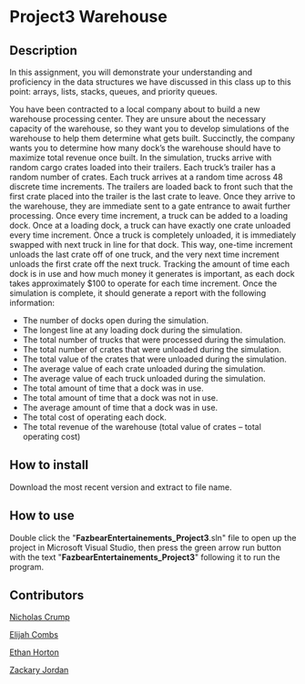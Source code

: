 # Project3 Warehouse

## Description
In this assignment, you will demonstrate your understanding and proficiency in the data
structures we have discussed in this class up to this point: arrays, lists, stacks, queues, and
priority queues.

  You have been contracted to a local company about to build a new warehouse processing
center. They are unsure about the necessary capacity of the warehouse, so they want you to
develop simulations of the warehouse to help them determine what gets built. Succinctly, the
company wants you to determine how many dock’s the warehouse should have to maximize total
revenue once built.
  In the simulation, trucks arrive with random cargo crates loaded into their trailers. Each
truck’s trailer has a random number of crates. Each truck arrives at a random time across 48
discrete time increments. The trailers are loaded back to front such that the first crate placed into
the trailer is the last crate to leave. Once they arrive to the warehouse, they are immediate sent
to a gate entrance to await further processing. Once every time increment, a truck can be added
to a loading dock.
  Once at a loading dock, a truck can have exactly one crate unloaded every time
increment. Once a truck is completely unloaded, it is immediately swapped with next truck in line
for that dock. This way, one-time increment unloads the last crate off of one truck, and the very
next time increment unloads the first crate off the next truck.
  Tracking the amount of time each dock is in use and how much money it generates is
important, as each dock takes approximately $100 to operate for each time increment.
Once the simulation is complete, it should generate a report with the following information:

* The number of docks open during the simulation.
* The longest line at any loading dock during the simulation.
* The total number of trucks that were processed during the simulation.
* The total number of crates that were unloaded during the simulation.
* The total value of the crates that were unloaded during the simulation.
* The average value of each crate unloaded during the simulation.
* The average value of each truck unloaded during the simulation.
* The total amount of time that a dock was in use.
* The total amount of time that a dock was not in use.
* The average amount of time that a dock was in use.
* The total cost of operating each dock.
* The total revenue of the warehouse (total value of crates – total operating cost)

## How to install
Download the most recent version and extract to file name.

## How to use
Double click the "**FazbearEntertainements_Project3**.sln" file to open up the project in Microsoft Visual Studio, then press the green arrow run button with the text "**FazbearEntertainements_Project3**" following it to run the program.

## Contributors
[Nicholas Crump](https://github.com/Kataruse)

[Elijah Combs](https://github.com/ConeDome)

[Ethan Horton](https://github.com/hortonew27)

[Zackary Jordan](https://github.com/ShadowWlkr)

